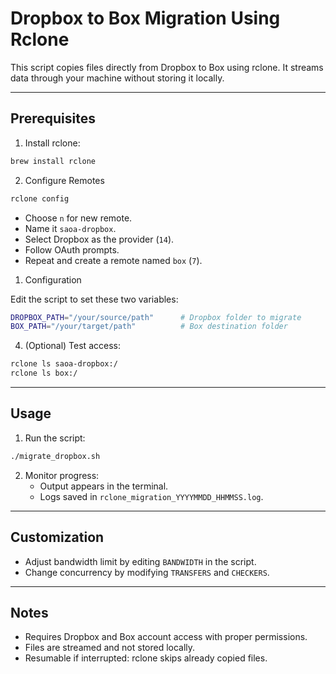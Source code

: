 # Dropbox to Box Migration Using Rclone

This script copies files directly from Dropbox to Box using rclone. It streams data through your machine without storing it locally.

---

## Prerequisites

1. Install rclone:

```bash
brew install rclone
```

2. Configure Remotes

```bash
rclone config
```

   - Choose `n` for new remote.
   - Name it `saoa-dropbox`.
   - Select Dropbox as the provider (`14`).
   - Follow OAuth prompts.
   - Repeat and create a remote named `box` (`7`).

1. Configuration

Edit the script to set these two variables:

```bash
DROPBOX_PATH="/your/source/path"      # Dropbox folder to migrate
BOX_PATH="/your/target/path"          # Box destination folder
```

4. (Optional) Test access:

```bash
rclone ls saoa-dropbox:/
rclone ls box:/
```

---

## Usage

1. Run the script:

```bash
./migrate_dropbox.sh
```

2. Monitor progress:
   - Output appears in the terminal.
   - Logs saved in `rclone_migration_YYYYMMDD_HHMMSS.log`.

---

## Customization

- Adjust bandwidth limit by editing `BANDWIDTH` in the script.
- Change concurrency by modifying `TRANSFERS` and `CHECKERS`.

---

## Notes

- Requires Dropbox and Box account access with proper permissions.
- Files are streamed and not stored locally.
- Resumable if interrupted: rclone skips already copied files.

